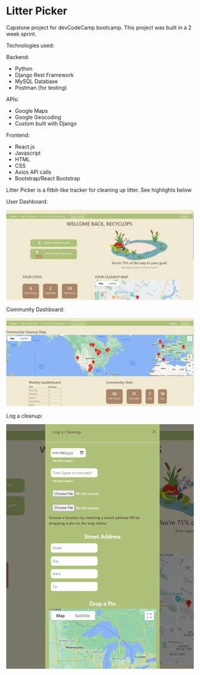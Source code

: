 # Litter Picker

Capstone project for devCodeCamp bootcamp. This project was built in a 2 week sprint.

Technologies used:

Backend:

- Python
- Django Rest Framework
- MySQL Database
- Postman (for testing)

APIs:

- Google Maps
- Google Geocoding
- Custom built with Django

Frontend:

- React.js
- Javascript
- HTML
- CSS
- Axios API calls
- Bootstrap/React Bootstrap

Litter Picker is a fitbit-like tracker for cleaning up litter. See highlights below

User Dashboard:

![Screenshot](public/assets/userdash.png)

Community Dashboard:

![Screenshot](public/assets/commdash.png)

Log a cleanup:

![Screenshot](public/assets/logcleanup.png)
